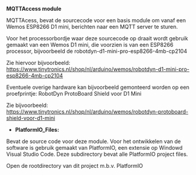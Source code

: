 **MQTTAccess module**

MQTTAcess, bevat de sourcecode voor een basis module om vanaf een Wemos ESP8266 D1 mini, berichten naar een MQTT server te sturen.

Voor het processorbordje waar deze sourcecode op draait wordt gebruik gemaakt van een Wemos D1 mini, die voorzien is van een ESP8266 processor, bijvoorbeeld de robotdyn-d1-mini-pro-esp8266-4mb-cp2104

Zie hiervoor bijvoorbeeld: https://www.tinytronics.nl/shop/nl/arduino/wemos/robotdyn-d1-mini-pro-esp8266-4mb-cp2104

Eventuele overige hardware kan bijvoorbeeld gemonteerd worden op een proefprintje: RobotDyn ProtoBoard Shield voor D1 Mini

Zie bijvoorbeeld: https://www.tinytronics.nl/shop/nl/arduino/wemos/robotdyn-protoboard-shield-voor-d1-mini

- **PlatformIO\_Files:**

Bevat de source code voor deze module. Voor het ontwikkelen van de software is gebruik gemaakt van PlatformIO, een extensie op Windowd Visual Studio Code. Deze subdirectory bevat alle PlatformIO project files.

Open de rootdirectory van dit project m.b.v. PlatformIO

